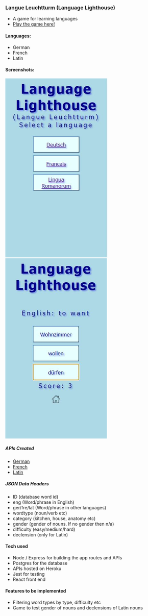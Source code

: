 ### Langue Leuchtturm (Language Lighthouse)
- A game for learning languages
- [Play the game here!](http://language-lighthouse.herokuapp.com/)

#### Languages:
- German
- French
- Latin

#### Screenshots:
![HomePage](Screenshots/HomePage.JPG)
![game](Screenshots/Game.JPG)

##### APIs Created
- [German](http://language-lighthouse.herokuapp.com/api/german)
- [French](http://language-lighthouse.herokuapp.com/api/french)
- [Latin](http://language-lighthouse.herokuapp.com/api/latin)

##### JSON Data Headers
  - ID (database word id)
  - eng (Word/phrase in English)
  - ger/fre/lat (Word/phrase in other languages)
  - wordtype (noun/verb etc)
  - category (kitchen, house, anatomy etc)
  - gender (gender of nouns.  If no gender then n/a)
  - difficulty (easy/medium/hard)
  - declension (only for Latin)

#### Tech used
- Node / Express for building the app routes and APIs
- Postgres for the database
- APIs hosted on Heroku
- Jest for testing
- React front end

#### Features to be implemented
- Filtering word types by type, difficulty etc
- Game to test gender of nouns and declensions of Latin nouns
